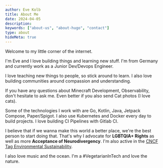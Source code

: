 ```yaml
---
author: Eve Kolb
title: About Me
date: 2024-04-05
description:
keywords: ["about-us", "about-hugo", "contact"]
type: about
hideMeta: true
---
```


Welcome to my little corner of the internet.

I'm Eve and I love building things and learning new stuff. I'm from Germany and currently work as a Junior Dev/Devops Engineer.

I love teaching new things to people, so stick around to learn. I also love building communities around compassion and understanding.

If you have any questions about Minecraft Development, Observability, don't hesitate to ask me. Even better if you also send Cat photos (I love cats).

Some of the technologies I work with are Go, Kotlin, Java, Jetpack Compose, Paper/Spigot. I also use Kubernetes and Docker every day to build projects. I love building CI Pipelines with Gitlab CI.

I believe that if we wanna make this world a better place, we're the best person to start doing that. That's why I advocate for **LGBTQIA+ Rights** as well as more **Acceptance of Neurodivergency**. I'm also active in the [CNCF Tag Environmental Sustainability](https://tag-env-sustainability.cncf.io/).

I also love music and the ocean. I'm a #VegetarianInTech and love the nature.
